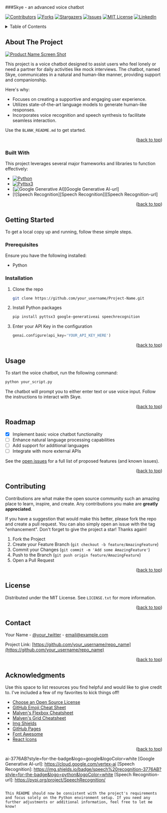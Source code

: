 ###Skye - an advanced voice chatbot 

<a name="readme-top"></a>
<!--
*** Thanks for checking out the Best-README-Template. If you have a suggestion
*** that would make this better, please fork the repo and create a pull request
*** or simply open an issue with the tag "enhancement".
*** Don't forget to give the project a star!
*** Thanks again! Now go create something AMAZING! :D
-->



<!-- PROJECT SHIELDS -->
<!--
*** I'm using markdown "reference style" links for readability.
*** Reference links are enclosed in brackets [ ] instead of parentheses ( ).
*** See the bottom of this document for the declaration of the reference variables
*** for contributors-url, forks-url, etc. This is an optional, concise syntax you may use.
*** https://www.markdownguide.org/basic-syntax/#reference-style-links
-->
[![Contributors][contributors-shield]][contributors-url]
[![Forks][forks-shield]][forks-url]
[![Stargazers][stars-shield]][stars-url]
[![Issues][issues-shield]][issues-url]
[![MIT License][license-shield]][license-url]
[![LinkedIn][linkedin-shield]][linkedin-url]



<!-- TABLE OF CONTENTS -->
<details>
  <summary>Table of Contents</summary>
  <ol>
    <li>
      <a href="#about-the-project">About The Project</a>
      <ul>
        <li><a href="#built-with">Built With</a></li>
      </ul>
    </li>
    <li>
      <a href="#getting-started">Getting Started</a>
      <ul>
        <li><a href="#prerequisites">Prerequisites</a></li>
        <li><a href="#installation">Installation</a></li>
      </ul>
    </li>
    <li><a href="#usage">Usage</a></li>
    <li><a href="#roadmap">Roadmap</a></li>
    <li><a href="#contributing">Contributing</a></li>
    <li><a href="#license">License</a></li>
    <li><a href="#contact">Contact</a></li>
    <li><a href="#acknowledgments">Acknowledgments</a></li>
  </ol>
</details>



<!-- ABOUT THE PROJECT -->
## About The Project

[![Product Name Screen Shot][product-screenshot]](https://example.com)

This project is a voice chatbot designed to assist users who feel lonely or need a partner for daily activities like mock interviews. The chatbot, named Skye, communicates in a natural and human-like manner, providing support and companionship.

Here's why:
* Focuses on creating a supportive and engaging user experience.
* Utilizes state-of-the-art language models to generate human-like responses.
* Incorporates voice recognition and speech synthesis to facilitate seamless interaction.

Use the `BLANK_README.md` to get started.

<p align="right">(<a href="#readme-top">back to top</a>)</p>



### Built With

This project leverages several major frameworks and libraries to function effectively:

* [![Python][Python]][Python-url]
* [![Pyttsx3][Pyttsx3]][Pyttsx3-url]
* [![Google Generative AI][Google Generative AI]][Google Generative AI-url]
* [![Speech Recognition][Speech Recognition]][Speech Recognition-url]

<p align="right">(<a href="#readme-top">back to top</a>)</p>



<!-- GETTING STARTED -->
## Getting Started

To get a local copy up and running, follow these simple steps.

### Prerequisites

Ensure you have the following installed:
* Python

### Installation

1. Clone the repo
   ```sh
   git clone https://github.com/your_username/Project-Name.git
   ```
2. Install Python packages
   ```sh
   pip install pyttsx3 google-generativeai speechrecognition
   ```
3. Enter your API Key in the configuration
   ```python
   genai.configure(api_key='YOUR_API_KEY_HERE')
   ```

<p align="right">(<a href="#readme-top">back to top</a>)</p>



<!-- USAGE EXAMPLES -->
## Usage

To start the voice chatbot, run the following command:
```sh
python your_script.py
```

The chatbot will prompt you to either enter text or use voice input. Follow the instructions to interact with Skye.

<p align="right">(<a href="#readme-top">back to top</a>)</p>



<!-- ROADMAP -->
## Roadmap

- [x] Implement basic voice chatbot functionality
- [ ] Enhance natural language processing capabilities
- [ ] Add support for additional languages
- [ ] Integrate with more external APIs

See the [open issues](https://github.com/your_username/repo_name/issues) for a full list of proposed features (and known issues).

<p align="right">(<a href="#readme-top">back to top</a>)</p>



<!-- CONTRIBUTING -->
## Contributing

Contributions are what make the open source community such an amazing place to learn, inspire, and create. Any contributions you make are **greatly appreciated**.

If you have a suggestion that would make this better, please fork the repo and create a pull request. You can also simply open an issue with the tag "enhancement".
Don't forget to give the project a star! Thanks again!

1. Fork the Project
2. Create your Feature Branch (`git checkout -b feature/AmazingFeature`)
3. Commit your Changes (`git commit -m 'Add some AmazingFeature'`)
4. Push to the Branch (`git push origin feature/AmazingFeature`)
5. Open a Pull Request

<p align="right">(<a href="#readme-top">back to top</a>)</p>



<!-- LICENSE -->
## License

Distributed under the MIT License. See `LICENSE.txt` for more information.

<p align="right">(<a href="#readme-top">back to top</a>)</p>



<!-- CONTACT -->
## Contact

Your Name - [@your_twitter](https://twitter.com/your_username) - email@example.com

Project Link: [https://github.com/your_username/repo_name](https://github.com/your_username/repo_name)

<p align="right">(<a href="#readme-top">back to top</a>)</p>



<!-- ACKNOWLEDGMENTS -->
## Acknowledgments

Use this space to list resources you find helpful and would like to give credit to. I've included a few of my favorites to kick things off!

* [Choose an Open Source License](https://choosealicense.com)
* [GitHub Emoji Cheat Sheet](https://www.webpagefx.com/tools/emoji-cheat-sheet)
* [Malven's Flexbox Cheatsheet](https://flexbox.malven.co/)
* [Malven's Grid Cheatsheet](https://grid.malven.co/)
* [Img Shields](https://shields.io)
* [GitHub Pages](https://pages.github.com)
* [Font Awesome](https://fontawesome.com)
* [React Icons](https://react-icons.github.io/react-icons/search)

<p align="right">(<a href="#readme-top">back to top</a>)</p>



<!-- MARKDOWN LINKS & IMAGES -->
<!-- https://www.markdownguide.org/basic-syntax/#reference-style-links -->
[contributors-shield]: https://img.shields.io/github/contributors/othneildrew/Best-README-Template.svg?style=for-the-badge
[contributors-url]: https://github.com/othneildrew/Best-README-Template/graphs/contributors
[forks-shield]: https://img.shields.io/github/forks/othneildrew/Best-README-Template.svg?style=for-the-badge
[forks-url]: https://github.com/othneildrew/Best-README-Template/network/members
[stars-shield]: https://img.shields.io/github/stars/othneildrew/Best-README-Template.svg?style=for-the-badge
[stars-url]: https://github.com/othneildrew/Best-README-Template/stargazers
[issues-shield]: https://img.shields.io/github/issues/othneildrew/Best-README-Template.svg?style=for-the-badge
[issues-url]: https://github.com/othneildrew/Best-README-Template/issues
[license-shield]: https://img.shields.io/github/license/othneildrew/Best-README-Template.svg?style=for-the-badge
[license-url]: https://github.com/othneildrew/Best-README-Template/blob/master/LICENSE.txt
[linkedin-shield]: https://img.shields.io/badge/-LinkedIn-black.svg?style=for-the-badge&logo=linkedin&colorB=555
[linkedin-url]: https://linkedin.com/in/othneildrew
[product-screenshot]: images/screenshot.png
[Python]: https://img.shields.io/badge/python-3776AB?style=for-the-badge&logo=python&logoColor=white
[Python-url]: https://www.python.org/
[Pyttsx3]: https://img.shields.io/badge/pyttsx3-3776AB?style=for-the-badge&logo=python&logoColor=white
[Pyttsx3-url]: https://pypi.org/project/pyttsx3/
[Google Generative AI]: https://img.shields.io/badge/google%20generative%20

ai-3776AB?style=for-the-badge&logo=google&logoColor=white
[Google Generative AI-url]: https://cloud.google.com/vertex-ai
[Speech Recognition]: https://img.shields.io/badge/speech%20recognition-3776AB?style=for-the-badge&logo=python&logoColor=white
[Speech Recognition-url]: https://pypi.org/project/SpeechRecognition/
```

This README should now be consistent with the project's requirements and focus solely on the Python environment setup. If you need any further adjustments or additional information, feel free to let me know!
